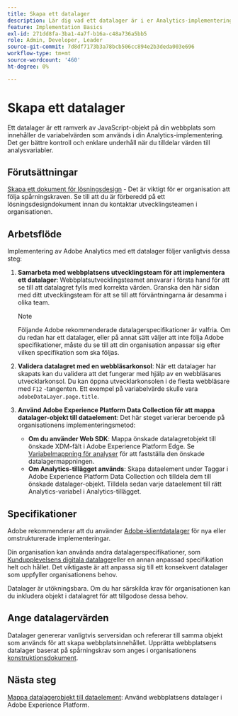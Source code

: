 ```yaml
---
title: Skapa ett datalager
description: Lär dig vad ett datalager är i er Analytics-implementering och hur det kan användas för att mappa variabler i Adobe Analytics.
feature: Implementation Basics
exl-id: 271dd8fa-3ba1-4a7f-b16a-c48a736a5bb5
role: Admin, Developer, Leader
source-git-commit: 7d8df7173b3a78bcb506cc894e2b3deda003e696
workflow-type: tm+mt
source-wordcount: '460'
ht-degree: 0%

---
```


# Skapa ett datalager

Ett datalager är ett ramverk av JavaScript-objekt på din webbplats som innehåller de variabelvärden som används i din Analytics-implementering. Det ger bättre kontroll och enklare underhåll när du tilldelar värden till analysvariabler.

## Förutsättningar

[Skapa ett dokument för lösningsdesign](solution-design.md) - Det är viktigt för er organisation att följa spårningskraven. Se till att du är förberedd på ett lösningsdesigndokument innan du kontaktar utvecklingsteamen i organisationen.

## Arbetsflöde

Implementering av Adobe Analytics med ett datalager följer vanligtvis dessa steg:

1. **Samarbeta med webbplatsens utvecklingsteam för att implementera ett datalager**: Webbplatsutvecklingsteamet ansvarar i första hand för att se till att datalagret fylls med korrekta värden. Granska den här sidan med ditt utvecklingsteam för att se till att förväntningarna är desamma i olika team.

   >[!NOTE]
   >
   >Följande Adobe rekommenderade datalagerspecifikationer är valfria. Om du redan har ett datalager, eller på annat sätt väljer att inte följa Adobe specifikationer, måste du se till att din organisation anpassar sig efter vilken specifikation som ska följas.

1. **Validera datalagret med en webbläsarkonsol**: När ett datalager har skapats kan du validera att det fungerar med hjälp av en webbläsares utvecklarkonsol. Du kan öppna utvecklarkonsolen i de flesta webbläsare med `F12` -tangenten. Ett exempel på variabelvärde skulle vara `adobeDataLayer.page.title`.
1. **Använd Adobe Experience Platform Data Collection för att mappa datalager-objekt till dataelement**: Det här steget varierar beroende på organisationens implementeringsmetod:
   * **Om du använder Web SDK**: Mappa önskade datalagretobjekt till önskade XDM-fält i Adobe Experience Platform Edge. Se [Variabelmappning för analyser](../aep-edge/variable-mapping.md) för att fastställa den önskade datalagermappningen.
   * **Om Analytics-tillägget används**: Skapa dataelement under Taggar i Adobe Experience Platform Data Collection och tilldela dem till önskade datalager-objekt. Tilldela sedan varje dataelement till rätt Analytics-variabel i Analytics-tillägget.

## Specifikationer

Adobe rekommenderar att du använder [Adobe-klientdatalager](https://github.com/adobe/adobe-client-data-layer/wiki) för nya eller omstrukturerade implementeringar.

Din organisation kan använda andra datalagerspecifikationer, som [Kundupplevelsens digitala datalager](https://www.w3.org/2013/12/ceddl-201312.pdf)eller en annan anpassad specifikation helt och hållet. Det viktigaste är att anpassa sig till ett konsekvent datalager som uppfyller organisationens behov.

Datalager är utökningsbara. Om du har särskilda krav för organisationen kan du inkludera objekt i datalagret för att tillgodose dessa behov.

## Ange datalagervärden

Datalager genererar vanligtvis serversidan och refererar till samma objekt som används för att skapa webbplatsinnehållet. Upprätta webbplatsens datalager baserat på spårningskrav som anges i organisationens [konstruktionsdokument](solution-design.md).

## Nästa steg

[Mappa datalagerobjekt till dataelement](../launch/layer-to-elements.md): Använd webbplatsens datalager i Adobe Experience Platform.
